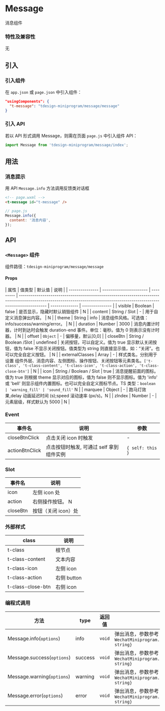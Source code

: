 # Message

消息组件

### 特性及兼容性

无

## 引入

### 引入组件

在 `app.json` 或 `page.json` 中引入组件：

```json
"usingComponents": {
  "t-message": "tdesign-miniprogram/message/message"
}
```

### 引入 API

若以 API 形式调用 Message，则需在页面 `page.js` 中引入组件 API：

```js
import Message from 'tdesign-miniprogram/message/index';
```

## 用法

### 消息提示

用 API `Message.info` 方法调用反馈类对话框

```html
<!-- page.wxml -->
<t-message id="t-message" />
```

```js
// page.js
Message.info({
  content: '消息内容',
});
```

## API

### `<Message>` 组件

组件路径：`tdesign-miniprogram/message/message`

#### Props

| 属性            | 值类型                  | 默认值    | 说明                                                                                                                                                                       |
| --------------- | ----------------------- | --------- | -------------------------------------------------------------------------------------------------------------------------------------------------------------------------- | -------------- | --------------- |
| visible         | Boolean                 | false     | 是否显示，隐藏时默认销毁组件                                                                                                                                               | N              |
| content         | String / Slot           | -         | 用于自定义消息弹出内容。                                                                                                                                                   | N              |
| theme           | String                  | info      | 消息组件风格。可选值：info/success/warning/error。                                                                                                                         | N              |
| duration        | Number                  | 3000      | 消息内置计时器，计时到达时会触发 duration-end 事件。单位：毫秒。值为 0 则表示没有计时器。                                                                                  | N              |
| offset          | `Object`                | -         | 偏移量，默认[0,0]                                                                                                                                                          |
| closeBtn        | String / Boolean /Slot  | undefined | 关闭按钮，可以自定义。值为 true 显示默认关闭按钮，值为 false 不显示关闭按钮。值类型为 string 则直接显示值，如：“关闭”。也可以完全自定义按钮。                              | N              |
| externalClasses | Array                   | -         | 样式类名，分别用于设置 组件外层、消息内容、左侧图标、操作按钮、关闭按钮等元素类名。`['t-class', 't-class-content', 't-class-icon', 't-class-action', 't-class-close-btn']` | N              |
| icon            | String / Boolean / Slot | true      | 消息提醒前面的图标。值为 true 则根据 theme 显示对应的图标，值为 false 则不显示图标。值为 'info' 或 'bell' 则显示组件内置图标。也可以完全自定义图标节点。TS 类型：`boolean  | 'warning_fill' | 'sound_fill'` N |
| marquee         | Object                  | -         | 跑马灯效果,delay 动画延迟时间 (s);speed 滚动速率 (px/s)。N                                                                                                                 |
| zIndex          | Number                  | -         | 元素层级，样式默认为 5000                                                                                                                                                  | N              |

### Event

| 事件名         | 说明                                     | 参数             |
| -------------- | ---------------------------------------- | ---------------- |
| closeBtnClick  | 点击关闭 icon 时触发                     | -                |
| actionBtnClick | 点击按钮时触发, 可通过 self 拿到组件实例 | `{ self: this }` |

### Slot

| 事件名   | 说明                |
| -------- | ------------------- |
| icon     | 左侧 icon 处        |
| action   | 右侧操作按钮。 N    |
| closeBtn | 按钮（关闭 icon）处 |

### 外部样式

| class             | 说明        |
| ----------------- | ----------- |
| t-class           | 根节点      |
| t-class-content   | 文本内容    |
| t-class-icon      | 左侧 icon   |
| t-class-action    | 右侧 button |
| t-class-close-btn | 右侧 icon   |

### 编程式调用

| 方法                       | type    | 返回值 | 说明                                                                                                         |
| -------------------------- | ------- | ------ | ------------------------------------------------------------------------------------------------------------ |
| Message.info(`options`)    | info    | `void` | 弹出消息，参数参考 Props,额外可指定`{context: WechatMiniprogram.Component.TrivialInstance,selector: string}` |
| Message.success(`options`) | success | `void` | 弹出消息，参数参考 Props,额外可指定`{context: WechatMiniprogram.Component.TrivialInstance,selector: string}` |
| Message.warning(`options`) | warning | `void` | 弹出消息，参数参考 Props,额外可指定`{context: WechatMiniprogram.Component.TrivialInstance,selector: string}` |
| Message.error(`options`)   | error   | `void` | 弹出消息，参数参考 Props,额外可指定`{context: WechatMiniprogram.Component.TrivialInstance,selector: string}` |
